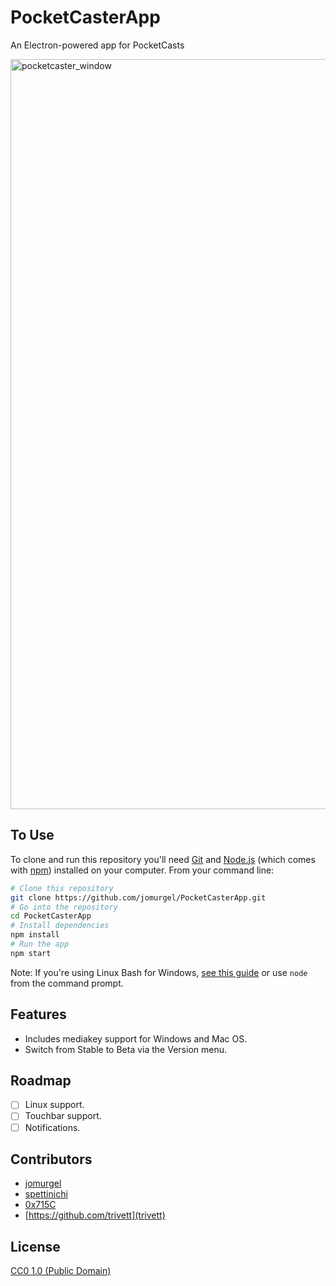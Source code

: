 # PocketCasterApp
An Electron-powered app for PocketCasts

<img width="1200" alt="pocketcaster_window" src="https://user-images.githubusercontent.com/5230729/33774653-35e22504-dbf9-11e7-923b-62018b66c682.png">

## To Use
To clone and run this repository you'll need [Git](https://git-scm.com) and [Node.js](https://nodejs.org/en/download/) (which comes with [npm](http://npmjs.com)) installed on your computer. From your command line:

```bash
# Clone this repository
git clone https://github.com/jomurgel/PocketCasterApp.git
# Go into the repository
cd PocketCasterApp
# Install dependencies
npm install
# Run the app
npm start
```

Note: If you're using Linux Bash for Windows, [see this guide](https://www.howtogeek.com/261575/how-to-run-graphical-linux-desktop-applications-from-windows-10s-bash-shell/) or use `node` from the command prompt.

## Features
- Includes mediakey support for Windows and Mac OS.
- Switch from Stable to Beta via the Version menu.

## Roadmap
- [ ] Linux support.
- [ ] Touchbar support.
- [ ] Notifications.

## Contributors
- [jomurgel](https://github.com/jomurgel)
- [spettinichi](https://github.com/spettinichi)
- [0x715C](https://github.com/0x715C)
- [https://github.com/trivett](trivett)

## License
[CC0 1.0 (Public Domain)](LICENSE.md)
